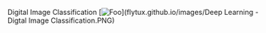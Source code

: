 Digital Image Classification
[![Foo](http://www.google.com.au/images/nav_logo7.png)](flytux.github.io/images/Deep Learning - Digtal Image Classification.PNG)

